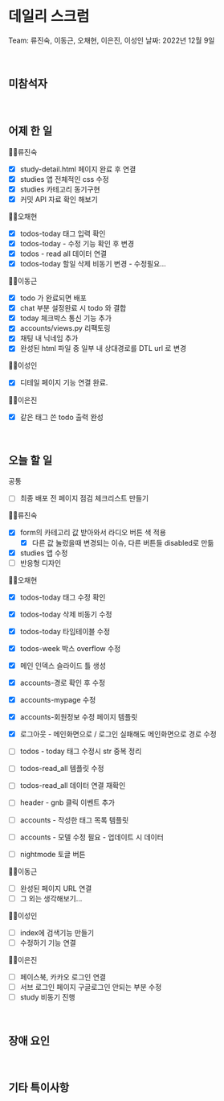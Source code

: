 # 데일리 스크럼

Team: 류진숙, 이동근, 오채현, 이은진, 이성인
날짜: 2022년 12월 9일

<br>

## 미참석자

<br>

## 어제 한 일

👨‍💻류진숙

- [x]  study-detail.html 페이지 완료 후 연결
- [x]  studies 앱 전체적인 css 수정
- [x]  studies 카테고리 동기구현
- [x]  커밋 API 자료 확인 해보기

👨‍💻오채현

- [x]  todos-today 태그 입력 확인
- [x]  todos-today - 수정 기능 확인 후 변경
- [x]  todos - read all 데이터 연결
- [x]  todos-today 할일 삭제 비동기 변경 - 수정필요…

👨‍💻이동근

- [x]  todo 가 완료되면 배포
- [x]  chat 부분 설정완료 시 todo 와 결합
- [x]  today 체크박스 통신 기능 추가
- [x]  accounts/views.py 리팩토링
- [x]  채팅 내 닉네임 추가
- [x]  완성된 html 파일 중 일부 내 상대경로를 DTL url 로 변경

👨‍💻이성인

- [x]  디테일 페이지 기능 연결 완료.

👨‍💻이은진

- [x]  같은 태그 쓴 todo 출력 완성

<br>

## 오늘 할 일

공통

- [ ]  최종 배포 전 페이지 점검 체크리스트 만들기

👨‍💻류진숙

- [x]  form의 카테고리 값 받아와서 라디오 버튼 색 적용
    - [x]  다른 값 눌렀을때 변경되는 이슈, 다른 버튼들 disabled로 만듦
- [x]  studies 앱 수정
- [ ]  반응형 디자인

👨‍💻오채현

- [x]  todos-today 태그 수정 확인
- [x]  todos-today 삭제 비동기 수정
- [x]  todos-today 타임테이블 수정
- [x]  todos-week 박스 overflow 수정
- [x]  메인 인덱스 슬라이드 틀 생성
- [x]  accounts-경로 확인 후 수정
- [x]  accounts-mypage 수정
- [x]  accounts-회원정보 수정 페이지 템플릿

- [x]  로그아웃 - 메인화면으로 / 로그인 실패해도 메인화면으로 경로 수정

- [ ]  todos - today 태그 수정시 str 중복 정리
- [ ]  todos-read_all 템플릿 수정
- [ ]  todos-read_all 데이터 연결 재확인
- [ ]  header - gnb 클릭 이벤트 추가
- [ ]  accounts - 작성한 태그 목록 템플릿
- [ ]  accounts - 모델 수정 필요 - 업데이트 시 데이터
- [ ]  nightmode 토글 버튼

👨‍💻이동근

- [ ]  완성된 페이지 URL 연결
- [ ]  그 외는 생각해보기…

👨‍💻이성인

- [ ]  index에 검색기능 만들기
- [ ]  수정하기 기능 연결

👨‍💻이은진

- [ ]  페이스북, 카카오 로그인 연결
- [ ]  서브 로그인 페이지 구글로그인 안되는 부분 수정
- [ ]  study 비동기 진행

<br>

## 장애 요인

<br>

## 기타 특이사항